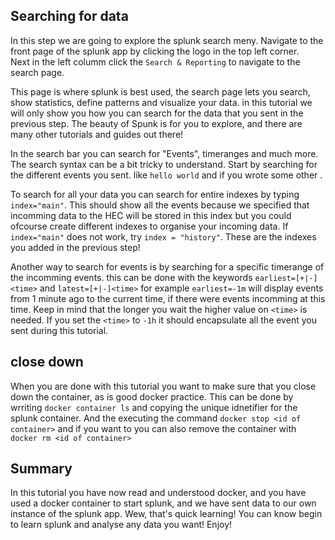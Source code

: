 ## Searching for data
In this step we are going to explore the splunk search meny. Navigate to the front page of the splunk app by clicking the logo in the top left corner.  
Next in the left columm click the ``Search & Reporting`` to navigate to the search page.  

This page is where splunk is best used, the search page lets you search, show statistics, define patterns and visualize your data. in this tutorial we will only show you how you can search for the data that you sent in the previous step. The beauty of Spunk is for you to explore, and there are many other tutorials and guides out there!

In the search bar you can search for "Events", timeranges and much more. The search syntax can be a bit tricky to understand.
Start by searching for the different events you sent.
like `hello world` and if you wrote some other .

To search for all your data you can search for entire indexes by typing `index="main"`. This should show all the events because we specified that incomming data to the HEC will be stored in this index but you could ofcourse create different indexes to organise your incoming data. If `index="main"` does not work, try `index = "history"`. These are the indexes you added in the previous step!

Another way to search for events is by searching for a specific timerange of the incomming events. this can be done with the keywords `earliest=[+|-]<time>` and `latest=[+|-]<time>` for example `earliest=-1m` will display events from 1 minute ago to the current time, if there were events incomming at this time. Keep in mind that the longer you wait the higher value on `<time>` is needed. If you set the `<time>` to `-1h` it should encapsulate all the event you sent during this tutorial.  

## close down
When you are done with this tutorial you want to make sure that you close down the container, as is good docker practice. This can be done by wrriting `docker container ls` and copying the unique idnetifier for the splunk container. And the executing the command `docker stop <id of container>` and if you want to you can also remove the container with `docker rm <id of container>`

## Summary

In this tutorial you have now read and understood docker, and you have used a docker container to start splunk, and we have sent data to our own instance of the splunk app. Wew, that's quick learning! You can know begin to learn splunk and analyse any data you want! Enjoy!

